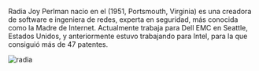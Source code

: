 Radia Joy Perlman nacio en el (1951, Portsmouth, Virginia) es una creadora de software e ingeniera de redes, 
experta en seguridad, más conocida como la Madre de Internet.
Actualmente trabaja para Dell EMC en Seattle, Estados Unidos, y anteriormente estuvo trabajando para Intel,
para la que consiguió más de 47 patentes.

![radia](https://user-images.githubusercontent.com/114906901/194813408-201ec13d-9b08-4c36-a302-744ba940eded.PNG)
